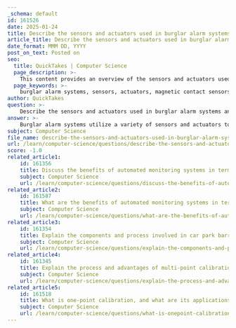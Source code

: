 ```yaml
---
_schema: default
id: 161526
date: 2025-01-24
title: Describe the sensors and actuators used in burglar alarm systems and their process and feedback mechanism.
article_title: Describe the sensors and actuators used in burglar alarm systems and their process and feedback mechanism.
date_format: MMM DD, YYYY
post_on_text: Posted on
seo:
  title: QuickTakes | Computer Science
  page_description: >-
    This content provides an overview of the sensors and actuators used in burglar alarm systems, detailing their types, configuration, detection processes, response mechanisms, and feedback systems.
  page_keywords: >-
    burglar alarm systems, sensors, actuators, magnetic contact sensors, PIR sensors, glass break sensors, smoke detectors, vibration sensors, detection process, response mechanism, alarm sirens, strobe lights, communication devices, feedback loop, logic gate configurations
author: QuickTakes
question: >-
    Describe the sensors and actuators used in burglar alarm systems and their process and feedback mechanism.
answer: >-
    Burglar alarm systems utilize a variety of sensors and actuators to detect unauthorized entry and respond accordingly. Here’s a detailed overview of the components involved, their processes, and feedback mechanisms.\n\n### Sensors in Burglar Alarm Systems\n\n1. **Types of Sensors**:\n   - **Magnetic Contact Sensors**: These are commonly used on doors and windows. They consist of two parts: a magnet and a switch. When the door or window is closed, the magnet keeps the switch closed. If the door or window opens, the magnet moves away, opening the switch and triggering the alarm.\n   - **PIR (Passive Infrared) Sensors**: These sensors detect motion by measuring changes in infrared radiation (heat) in their environment. They are typically used indoors and can cover a wide area.\n   - **Glass Break Sensors**: These sensors detect the sound frequency of breaking glass. They are useful for protecting windows.\n   - **Smoke Detectors**: While primarily for fire detection, they can also be integrated into alarm systems to alert users of smoke presence, which may indicate a break-in.\n   - **Vibration Sensors**: These sensors detect vibrations caused by forced entry, such as drilling or breaking.\n\n2. **Sensor Configuration**:\n   - **Open Loop Configuration**: In this setup, multiple sensors are connected in parallel. If any one sensor is triggered (e.g., a door opens), the alarm is activated. This is effective for detecting any unauthorized entry.\n   - **Multi-Sensor Systems**: More complex systems may integrate various types of sensors (e.g., motion, smoke, temperature) to provide comprehensive monitoring. The alarm can be triggered by any one of these sensors.\n\n### Actuators in Burglar Alarm Systems\n\n1. **Types of Actuators**:\n   - **Alarm Sirens**: These are loud sound devices that alert occupants and deter intruders when the alarm is triggered.\n   - **Strobe Lights**: These visual indicators can be activated alongside sirens to draw attention to the alarm event.\n   - **Communication Devices**: These include GSM modules or internet-based communicators that send alerts to a central monitoring station or directly to the user’s smartphone.\n\n### Process and Feedback Mechanism\n\n1. **Detection Process**:\n   - When a sensor detects an event (e.g., a door opening or motion), it sends a signal to the alarm control panel.\n   - The control panel processes the information and determines whether the alarm should be activated based on the system's armed status.\n\n2. **Response Mechanism**:\n   - If the system is armed and a sensor is triggered, the control panel activates the actuators (e.g., sirens, lights) to alert occupants and deter intruders.\n   - The control panel may also send a signal to a monitoring station or notify the authorities, depending on the system configuration.\n\n3. **Feedback Loop**:\n   - The system continuously monitors the status of the sensors. If a sensor is faulted or tampered with, the control panel can trigger a different alert to inform the user of potential issues.\n   - Some advanced systems may provide real-time feedback to users via mobile applications, allowing them to monitor the status of their alarm system remotely.\n\n### Logic Gate Configurations\n\n- Alarm systems can utilize digital logic gates (AND, OR) to determine when to trigger an alarm. For example:\n  - An **OR gate** configuration can trigger the alarm if any of several sensors detect an event.\n  - An **AND gate** configuration might require multiple conditions to be met before sounding the alarm, enhancing security by reducing false alarms.\n\nIn summary, burglar alarm systems rely on a combination of various sensors and actuators, working together through a defined process and feedback mechanism to ensure effective monitoring and response to unauthorized entry.
subject: Computer Science
file_name: describe-the-sensors-and-actuators-used-in-burglar-alarm-systems-and-their-process-and-feedback-mechanism.md
url: /learn/computer-science/questions/describe-the-sensors-and-actuators-used-in-burglar-alarm-systems-and-their-process-and-feedback-mechanism
score: -1.0
related_article1:
    id: 161356
    title: Discuss the benefits of automated monitoring systems in terms of accuracy and efficiency compared to manual systems.
    subject: Computer Science
    url: /learn/computer-science/questions/discuss-the-benefits-of-automated-monitoring-systems-in-terms-of-accuracy-and-efficiency-compared-to-manual-systems
related_article2:
    id: 161587
    title: What are the benefits of automated monitoring systems in terms of accuracy and efficiency compared to manual systems?
    subject: Computer Science
    url: /learn/computer-science/questions/what-are-the-benefits-of-automated-monitoring-systems-in-terms-of-accuracy-and-efficiency-compared-to-manual-systems
related_article3:
    id: 161354
    title: Explain the components and process involved in car park barrier systems.
    subject: Computer Science
    url: /learn/computer-science/questions/explain-the-components-and-process-involved-in-car-park-barrier-systems
related_article4:
    id: 161345
    title: Explain the process and advantages of multi-point calibration.
    subject: Computer Science
    url: /learn/computer-science/questions/explain-the-process-and-advantages-of-multipoint-calibration
related_article5:
    id: 161518
    title: What is one-point calibration, and what are its applications and limitations?
    subject: Computer Science
    url: /learn/computer-science/questions/what-is-onepoint-calibration-and-what-are-its-applications-and-limitations
---
```


&nbsp;